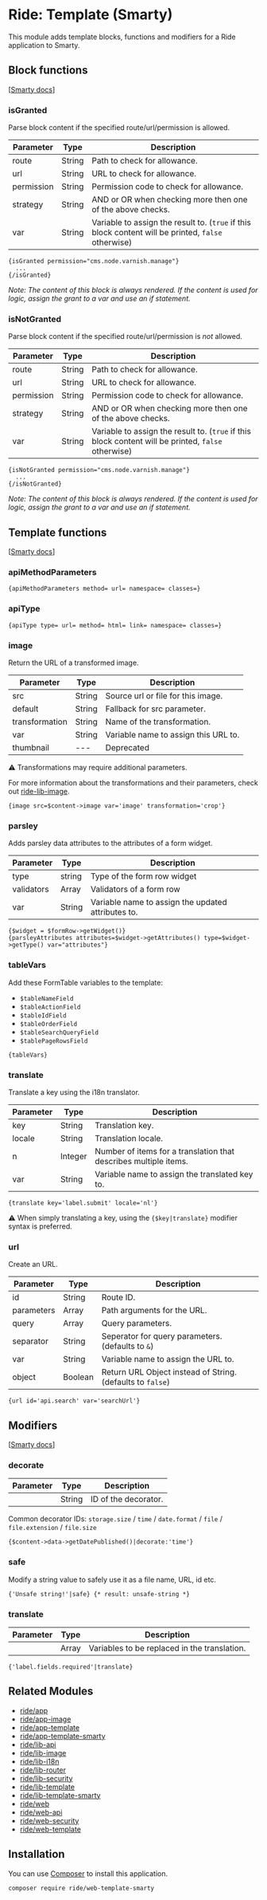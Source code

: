 # Ride: Template (Smarty)

This module adds template blocks, functions and modifiers for a Ride application to Smarty.

## Block functions

[[Smarty docs](http://www.smarty.net/docs/en/plugins.block.functions.tpl)]

### isGranted

Parse block content if the specified route/url/permission is allowed.

| Parameter | Type | Description |
| --- | --- | --- |
| route | String | Path to check for allowance. |
| url | String | URL to check for allowance.
| permission | String | Permission code to check for allowance. |
| strategy | String | AND or OR when checking more then one of the above checks. |
| var | String | Variable to assign the result to. (`true` if this block content will be printed, `false` otherwise) |

```Smarty
{isGranted permission="cms.node.varnish.manage"}
  ...
{/isGranted}
```

_Note: The content of this block is always rendered. If the content is used for logic, assign the grant to a var and use an if statement._

### isNotGranted

Parse block content if the specified route/url/permission is *not* allowed.

| Parameter | Type | Description |
| --- | --- | --- |
| route | String | Path to check for allowance. |
| url | String | URL to check for allowance. |
| permission | String | Permission code to check for allowance. |
| strategy | String | AND or OR when checking more then one of the above checks. |
| var | String | Variable to assign the result to. (`true` if this block content will be printed, `false` otherwise) |

```Smarty
{isNotGranted permission="cms.node.varnish.manage"}
  ...
{/isNotGranted}
```

_Note: The content of this block is always rendered. If the content is used for logic, assign the grant to a var and use an if statement._

## Template functions

[[Smarty docs](http://www.smarty.net/docs/en/plugins.functions.tpl)]

### apiMethodParameters

```Smarty
{apiMethodParameters method= url= namespace= classes=}
```

### apiType

```Smarty
{apiType type= url= method= html= link= namespace= classes=}
```

### image

Return the URL of a transformed image.

| Parameter | Type | Description |
| --- | --- | --- |
| src | String | Source url or file for this image. |
| default | String | Fallback for src parameter. |
| transformation | String | Name of the transformation. |
| var | String | Variable name to assign this URL to. |
| thumbnail | --- | Deprecated |

:warning: Transformations may require additional parameters.

For more information about the transformations and their parameters, check out [ride-lib-image](https://github.com/all-ride/ride-lib-image#transformation).

```Smarty
{image src=$content->image var='image' transformation='crop'}
```

### parsley

Adds parsley data attributes to the attributes of a form widget.

| Parameter | Type | Description |
| --- | --- | --- |
| type | string | Type of the form row widget |
| validators | Array | Validators of a form row |
| var | String | Variable name to assign the updated attributes to. |

```Smarty
{$widget = $formRow->getWidget()}
{parsleyAttributes attributes=$widget->getAttributes() type=$widget->getType() var="attributes"}
```

### tableVars

Add these FormTable variables to the template:

- `$tableNameField`
- `$tableActionField`
- `$tableIdField`
- `$tableOrderField`
- `$tableSearchQueryField`
- `$tablePageRowsField`

```Smarty
{tableVars}
```

### translate

Translate a key using the i18n translator.

| Parameter | Type | Description |
| --- | --- | --- |
| key | String | Translation key. |
| locale | String | Translation locale. |
| n | Integer | Number of items for a translation that describes multiple items. |
| var | String | Variable name to assign the translated key to. |

```Smarty
{translate key='label.submit' locale='nl'}
```

:warning: When simply translating a key, using the `{$key|translate}` modifier syntax is preferred.

### url

Create an URL.

| Parameter | Type | Description |
| --- | --- | --- |
| id | String | Route ID. |
| parameters | Array | Path arguments for the URL. |
| query | Array | Query parameters. |
| separator | String | Seperator for query parameters. (defaults to `&`) |
| var | String | Variable name to assign the URL to. |
| object | Boolean | Return URL Object instead of String. (defaults to `false`) |

```Smarty
{url id='api.search' var='searchUrl'}
```

## Modifiers

[[Smarty docs](http://www.smarty.net/docs/en/plugins.modifiers.tpl)]

### decorate

| Parameter | Type | Description |
| --- | --- | --- |
|  | String | ID of the decorator. |

Common decorator IDs: `storage.size` / `time` / `date.format` / `file` / `file.extension` / `file.size`

```Smarty
{$content->data->getDatePublished()|decorate:'time'}
```

### safe
Modify a string value to safely use it as a file name, URL, id etc.

```Smarty
{'Unsafe string!'|safe} {* result: unsafe-string *}
```

### translate

| Parameter | Type | Description |
| --- | --- | --- |
|  | Array | Variables to be replaced in the translation. |

```Smarty
{'label.fields.required'|translate}
```

## Related Modules 

- [ride/app](https://github.com/all-ride/ride-app)
- [ride/app-image](https://github.com/all-ride/ride-app-template)
- [ride/app-template](https://github.com/all-ride/ride-app-template)
- [ride/app-template-smarty](https://github.com/all-ride/ride-app-template-smarty)
- [ride/lib-api](https://github.com/all-ride/ride-lib-api)
- [ride/lib-image](https://github.com/all-ride/ride-lib-i18n)
- [ride/lib-i18n](https://github.com/all-ride/ride-lib-i18n)
- [ride/lib-router](https://github.com/all-ride/ride-lib-router)
- [ride/lib-security](https://github.com/all-ride/ride-lib-security)
- [ride/lib-template](https://github.com/all-ride/ride-lib-template)
- [ride/lib-template-smarty](https://github.com/all-ride/ride-lib-template-smarty)
- [ride/web](https://github.com/all-ride/ride-web)
- [ride/web-api](https://github.com/all-ride/ride-web-api)
- [ride/web-security](https://github.com/all-ride/ride-web-security)
- [ride/web-template](https://github.com/all-ride/ride-web-template)

## Installation

You can use [Composer](http://getcomposer.org) to install this application.

```
composer require ride/web-template-smarty
```
